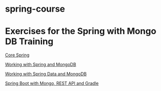 # spring-course

# Exercises for the Spring with Mongo DB Training

[Core Spring](GettingStartedWithSpring.md)

[Working with Spring and MongoDB](WorkingWithMongodbGradle.md)

[Working with Spring Data and MongoDB](Springdatawithmongogradle.md)

[Spring Boot with Mongo, REST API and Gradle](springbootmongorestgradle.md)

